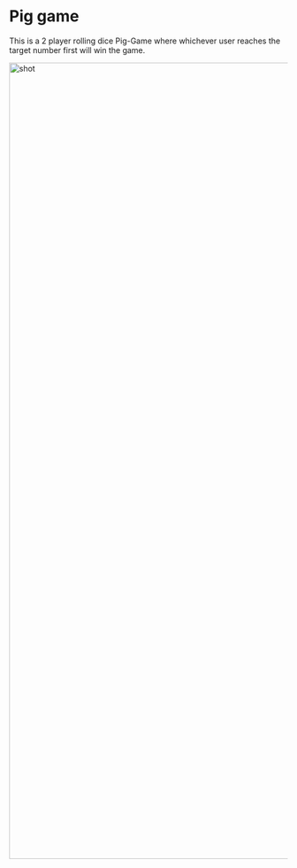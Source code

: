 # Pig game
This is a 2 player rolling dice Pig-Game where whichever user reaches the target number first will win the game.

<img width="1440" alt="shot" src="https://user-images.githubusercontent.com/128280019/231176157-55e9c68d-2399-404d-ac60-c3510dbc363f.png">

